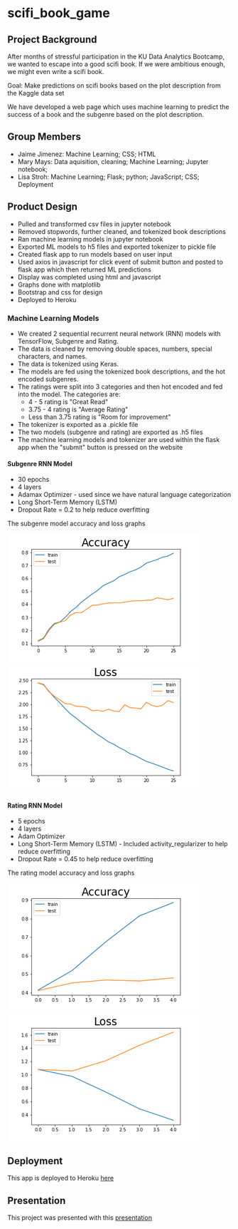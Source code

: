 # scifi_book_game
## Project Background
After months of stressful participation in the KU Data Analytics Bootcamp, we wanted to escape into a good scifi book. If we were ambitious enough, we might even write a scifi book.

Goal: Make predictions on scifi books based on the plot description from the Kaggle data set

We have developed a web page which uses machine learning to predict the success of a book and the subgenre based on the plot description.

## Group Members
- Jaime Jimenez: Machine Learning; CSS; HTML
- Mary Mays: Data aquisition, cleaning; Machine Learning; Jupyter notebook; 
- Lisa Stroh: Machine Learning; Flask; python; JavaScript; CSS; Deployment

## Product Design
- Pulled and transformed csv files in jupyter notebook
- Removed stopwords, further cleaned, and tokenized book descriptions
- Ran machine learning models in jupyter notebook
- Exported ML models to h5 files and exported tokenizer to pickle file
- Created flask app to run models based on user input 
- Used axios in javascript for click event of submit button and posted to flask app which then returned ML predictions
- Display was completed using html and javascript
- Graphs done with matplotlib
- Bootstrap and css for design
- Deployed to Heroku

### Machine Learning Models
- We created 2 sequential recurrent neural network (RNN) models with TensorFlow, Subgenre and Rating.
- The data is cleaned by removing double spaces, numbers, special characters, and names. 
- The data is tokenized using Keras. 
- The models are fed using the tokenized book descriptions, and the hot encoded subgenres. 
- The ratings were split into 3 categories and then hot encoded and fed into the model. The categories are: 
  - 4 - 5 rating is "Great Read" 
  - 3.75 - 4 rating is "Average Rating"
  - Less than 3.75 rating is "Room for improvement"
- The tokenizer is exported as a .pickle file
- The two models (subgenre and rating) are exported as .h5 files
- The machine learning models and tokenizer are used within the flask app when the "submit" button is pressed on the website

#### Subgenre RNN Model
- 30 epochs
- 4 layers
- Adamax Optimizer - used since we have natural language categorization
- Long Short-Term Memory (LSTM)
- Dropout Rate = 0.2 to help reduce overfitting

The subgenre model accuracy and loss graphs

![Subgenre Accuracy](/static/images/subgenre_model_acc.png)
![Subgenre Loss](/static/images/subgenre_model_loss.png)

#### Rating RNN Model
- 5 epochs
- 4 layers
- Adam Optimizer
- Long Short-Term Memory (LSTM) - Included activity_regularizer to help reduce overfitting
- Dropout Rate = 0.45 to help reduce overfitting

The rating model accuracy and loss graphs

![Rating Accuracy](/static/images/rating_model_acc.png)
![Rating Loss](/static/images/rating_model_loss.png)

## Deployment
This app is deployed to Heroku [here](https://scifybook.herokuapp.com/about)

## Presentation
This project was presented with this [presentation](https://github.com/lisb020/scifi_book_game/blob/main/scifi%20Books%20Presentation.pdf)
